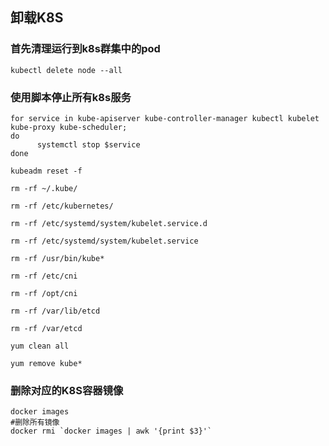 ## 卸载K8S

### 首先清理运行到k8s群集中的pod

```shell
kubectl delete node --all
```

### 使用脚本停止所有k8s服务

```shell
for service in kube-apiserver kube-controller-manager kubectl kubelet kube-proxy kube-scheduler; 
do
      systemctl stop $service
done
```

```shell
kubeadm reset -f

rm -rf ~/.kube/

rm -rf /etc/kubernetes/
 
rm -rf /etc/systemd/system/kubelet.service.d

rm -rf /etc/systemd/system/kubelet.service

rm -rf /usr/bin/kube*

rm -rf /etc/cni

rm -rf /opt/cni

rm -rf /var/lib/etcd

rm -rf /var/etcd

yum clean all

yum remove kube*
```

### 删除对应的K8S容器镜像

```shell
docker images
#删除所有镜像
docker rmi `docker images | awk '{print $3}'`
```

